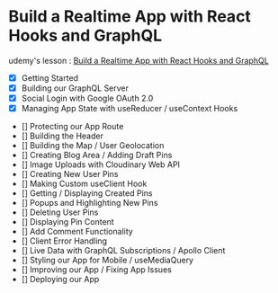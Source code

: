 # Build a Realtime App with React Hooks and GraphQL

udemy's lesson : [Build a Realtime App with React Hooks and GraphQL](https://www.udemy.com/build-a-realtime-app-with-react-hooks-and-graphql)

- [x] Getting Started
- [x] Building our GraphQL Server
- [x] Social Login with Google OAuth 2.0
- [x] Managing App State with useReducer / useContext Hooks
- [] Protecting our App Route
- [] Building the Header
- [] Building the Map / User Geolocation
- [] Creating Blog Area / Adding Draft Pins
- [] Image Uploads with Cloudinary Web API
- [] Creating New User Pins
- [] Making Custom useClient Hook
- [] Getting / Displaying Created Pins
- [] Popups and Highlighting New Pins
- [] Deleting User Pins
- [] Displaying Pin Content
- [] Add Comment Functionality
- [] Client Error Handling
- [] Live Data with GraphQL Subscriptions / Apollo Client
- [] Styling our App for Mobile / useMediaQuery
- [] Improving our App / Fixing App Issues
- [] Deploying our App